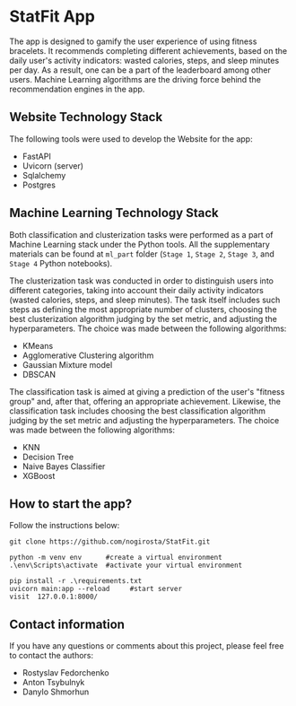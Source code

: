 # StatFit App

The app is designed to gamify the user experience of using fitness bracelets. It recommends completing different achievements, based on the daily user's activity indicators: wasted calories, steps, and sleep minutes per day. As a result, one can be a part of the leaderboard among other users. Machine Learning algorithms are the driving force behind the recommendation engines in the app.

##  Website Technology Stack

The following tools were used to develop the Website for the app:
- FastAPI
- Uvicorn (server)
- Sqlalchemy
- Postgres

## Machine Learning Technology Stack

Both classification and clusterization tasks were performed as a part of Machine Learning stack under the Python tools. All the supplementary materials can be found at `ml_part` folder (`Stage 1`, `Stage 2`, `Stage 3`, and `Stage 4` Python notebooks).

The clusterization task was conducted in order to distinguish users into different categories, taking into account their daily activity indicators (wasted calories, steps, and sleep minutes). The task itself includes such steps as defining the most appropriate number of clusters, choosing the best clusterization algorithm judging by the set metric, and adjusting the hyperparameters. The choice was made between the following algorithms:
- KMeans
- Agglomerative Clustering algorithm
- Gaussian Mixture model
- DBSCAN

The classification task is aimed at giving a prediction of the user's "fitness group" and, after that, offering an appropriate achievement. Likewise, the classification task includes choosing the best classification algorithm judging by the set metric and adjusting the hyperparameters. The choice was made between the following algorithms:
- KNN
- Decision Tree
- Naive Bayes Classifier
- XGBoost

## How to start the app?

Follow the instructions below:
```
git clone https://github.com/nogirosta/StatFit.git

python -m venv env      #create a virtual environment
.\env\Scripts\activate  #activate your virtual environment

pip install -r .\requirements.txt
uvicorn main:app --reload     #start server
visit  127.0.0.1:8000/
```

## Contact information

If you have any questions or comments about this project, please feel free to contact the authors:

- Rostyslav Fedorchenko
- Anton Tsybulnyk
- Danylo Shmorhun